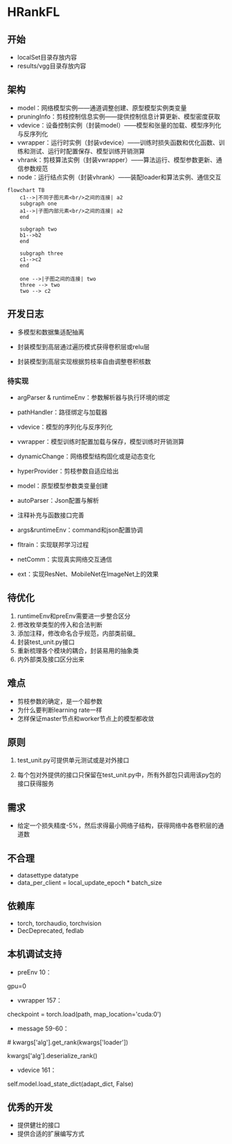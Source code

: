 # HRankFL

## 开始
+ localSet目录存放内容
+ results/vgg目录存放内容

## 架构

+ model：网络模型实例——通道调整创建、原型模型实例类变量
+ pruningInfo：剪枝控制信息实例——提供控制信息计算更新、模型密度获取
+ vdevice：设备控制实例（封装model）——模型和张量的加载、模型序列化与反序列化
+ vwrapper：运行时实例（封装vdevice）——训练时损失函数和优化函数、训练和测试、运行时配置保存、模型训练开销测算
+ vhrank：剪枝算法实例（封装vwrapper）——算法运行、模型参数更新、通信参数规范
+ node：运行结点实例（封装vhrank）——装配loader和算法实例、通信交互

```mermaid
flowchart TB
	c1-->|不同子图元素<br/>之间的连接| a2
    subgraph one
    a1-->|子图内部元素<br/>之间的连接| a2
    end
    
    subgraph two
    b1-->b2
    end
    
    subgraph three
    c1-->c2
    end
    
    one -->|子图之间的连接| two
    three --> two
    two --> c2
```



## 开发日志
+ 多模型和数据集适配抽离

+ 封装模型到高层通过遍历模式获得卷积层或relu层

+ 封装模型到高层实现根据剪枝率自由调整卷积核数

### 待实现

+ argParser & runtimeEnv：参数解析器与执行环境的绑定

+ pathHandler：路径绑定与加载器

+ vdevice：模型的序列化与反序列化

+ vwrapper：模型训练时配置加载与保存，模型训练时开销测算

+ dynamicChange：网络模型结构固化或是动态变化

+ hyperProvider：剪枝参数自适应给出

+ model：原型模型参数类变量创建

+ autoParser：Json配置与解析

+ 注释补充与函数接口完善

+ args&runtimeEnv：command和json配置协调

  

+ fltrain：实现联邦学习过程

+ netComm：实现真实网络交互通信

+ ext：实现ResNet、MobileNet在ImageNet上的效果



## 待优化

1. runtimeEnv和preEnv需要进一步整合区分
2. 修改枚举类型的传入和合法判断
3. 添加注释，修改命名合乎规范，内部类前缀_
4. 封装test_unit.py接口
5. 重新梳理各个模块的耦合，封装易用的抽象类
6. 内外部类及接口区分出来



## 难点

+ 剪枝参数的确定，是一个超参数
+ 为什么要判断learning rate一样
+ 怎样保证master节点和worker节点上的模型都收敛



## 原则

1. test_unit.py可提供单元测试或是对外接口

2. 每个包对外提供的接口只保留在test_unit.py中，所有外部包只调用该py包的接口获得服务

   

## 需求

+ 给定一个损失精度-5%，然后求得最小网络子结构，获得网络中各卷积层的通道数



## 不合理

+ datasettype datatype
+ data_per_client = local_update_epoch * batch_size



## 依赖库

+ torch, torchaudio, torchvision
+ DecDeprecated, fedlab





## 本机调试支持

+ preEnv 10：

gpu=0



+ vwrapper 157：

checkpoint = torch.load(path, map_location='cuda:0')



+ message 59-60：

\# kwargs['alg'].get_rank(kwargs['loader'])

kwargs['alg'].deserialize_rank()



+ vdevice 161：

self.model.load_state_dict(adapt_dict, False)





## 优秀的开发

+ 提供健壮的接口
+ 提供合适的扩展编写方式
